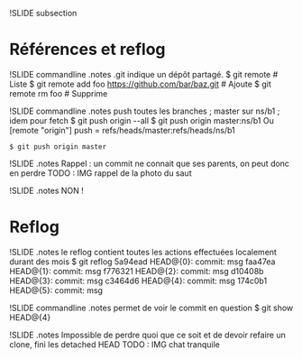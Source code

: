 !SLIDE subsection
# Références et reflog #

!SLIDE commandline
.notes .git indique un dépôt partagé.
	$ git remote # Liste
	$ git remote add foo https://github.com/bar/baz.git # Ajoute
	$ git remote rm foo # Supprime

!SLIDE commandline
.notes push toutes les branches ; master sur ns/b1 ; idem pour fetch
	$ git push origin --all
	$ git push origin master:ns/b1
Ou
	[remote "origin"]
		push = refs/heads/master:refs/heads/ns/b1

	$ git push origin master

!SLIDE
.notes Rappel : un commit ne connait que ses parents, on peut donc en perdre
TODO : IMG rappel de la photo du saut

!SLIDE
.notes NON !
# Reflog

!SLIDE
.notes le reflog contient toutes les actions effectuées localement durant des mois
	$ git reflog
	5a94ead HEAD@{0}: commit: msg
	faa47ea HEAD@{1}: commit: msg
	f776321 HEAD@{2}: commit: msg
	d10408b HEAD@{3}: commit: msg
	c3464d6 HEAD@{4}: commit: msg
	174c0b1 HEAD@{5}: commit: msg

!SLIDE commandline
.notes permet de voir le commit en question
	$ git show HEAD@{4}


!SLIDE
.notes Impossible de perdre quoi que ce soit et de devoir refaire un clone, fini les detached HEAD
TODO : IMG chat tranquile
